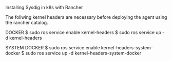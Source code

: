 Installing Sysdig in k8s with Rancher

The follwing kernel headera are necessary before deploying the agent using the rancher catalog.

DOCKER
$ sudo ros service enable kernel-headers
$ sudo ros service up -d kernel-headers


SYSTEM DOCKER
$ sudo ros service enable kernel-headers-system-docker
$ sudo ros service up -d kernel-headers-system-docker
